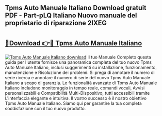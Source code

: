 ## Tpms Auto Manuale Italiano Download gratuit PDF - Part-pLQ Italiano Nuovo manuale del proprietario di riparazione 2IXEG

# <h2><a href="http://dfa9tk.blite.top/?on=Tpms+Auto+Manuale+Italiano">🔗Download 👉🔴 Tpms Auto Manuale Italiano</a></h2>

[![Tpms Auto Manuale Italiano download](https://i.imgur.com/lujVjoI.png)](http://dfa9tk.blite.top/?on=Tpms+Auto+Manuale+Italiano)
Il tuo Manuale Completo questa guida per l'utente fornisce una panoramica completa del tuo nuovo Tpms Auto Manuale Italiano, inclusi suggerimenti su installazione, funzionamento, manutenzione e Risoluzione dei problemi. Si prega di annotare il numero di serie ricerca e annotare il numero di serie del nuovo Tpms Auto Manuale Italiano a scopo di garanzia. Le funzionalità avanzate di Tpms Auto Manuale Italiano includono monitoraggio in tempo reale, comandi vocali, Avvisi personalizzabili e Compatibilità Multi-Dispositivo, tutti accessibili tramite L'interfaccia elegante e intuitiva. Il vostro successo è il nostro obiettivo Tpms Auto Manuale Italiano. Siamo qui per garantire la tua completa soddisfazione con il tuo nuovo prodotto.
